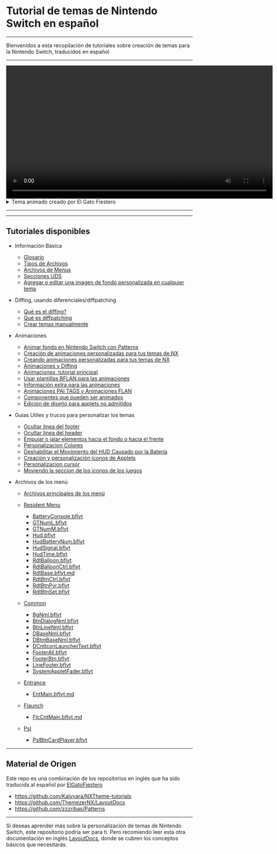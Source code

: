 # Tutorial de temas de Nintendo Switch en español


---

Bienvenidos a esta recopilación de tutoriales sobre creación de temas para la Nintendo Switch, traducidos en español

---

<div align="center">
  <video src="https://github.com/ElGatoFiestero/TutorialTemasNintendoSwitch/assets/159089859/8bfd0f0a-0e1d-417a-8958-920b90d34ea0" width="720" />
</div>

<details>

<summary>Tema animado creado por El Gato Fiestero</summary>
  
 <div align="center">
  <video src="https://github.com/ElGatoFiestero/TutorialTemasNintendoSwitch/assets/159089859/9f55d734-84b4-4817-8354-d22b132e0529" width="720" />
</div>
  
</details>



---

---

## Tutoriales disponibles

- Información Básica
  - [Glosario](/docs/definitions.md#diffing-diffed-json) 
  - [Tipos de Archivos](/docs/guide/filetypes.md#szs-files) 
  - [Archivos de Menus](/docs/menu-docs/index.md)
  - [Secciones UDS](/docs/guide/layouts/usd-sections.md) 
  - [Agregar o editar una imagen de fondo personalizada en cualquier tema](/layouts/custom-bg.md)

- Diffing, usando diferenciales/diffpatching
  - [Qué es el diffing?](/docs/guide/diffpatch/index.md)
  - [Qué es diffpatching](/docs/guide/diffpatch/diff-example.md)
  - [Crear temas manualmente](/docs/guide/manualszs/index.md)

- Animaciones
  - [Animar fondo en Nintendo Switch con Patterns](/PatternsTraducido.md)
  - [Creación de animaciones personalizadas para tus temas de NX](/anims/tuto_anims.md)
  - [Creando animaciones personalizadas para tus temas de NX](/docs/guide/animations/index.md)
  - [Animaciones y Diffing](/docs/guide/animations/refresher.md)
  - [Animaciones, tutorial principal](/docs/guide/animations/main-tutorial.md)
  - [Usar plantillas BFLAN para las animaciones](/docs/guide/animations/anim-templates.md)
  - [Información extra para las animaciones](/docs/guide/animations/going-further.md)
  - [Animaciones PAI TAGS y Animaciones FLAN](/docs/guide/animations/paitags-and-targets.md)
  - [Componentes que pueden ser animados](/docs/guide/animations/szs-bflyt-bflan.md)
  - [Edición de diseño para applets no admitidos](/layouts/uns_applets/uns_applets.md)
    
- Guias Utiles y trucos para personalizar los temas
  - [Ocultar linea del footer](/docs/guide/examples/hide-footer-line/index.md)
  - [Ocultar linea del header](/docs/guide/examples/hide-header-lines/index.md)
  - [Empujar o jalar elementos hacia el fondo o hacia el frente](/docs/guide/examples/pull-push-front-back/index.md)
  - [Personalizacion Colores](/docs/guide/examples/custom-element-colors/index.md)
  - [Deshabilitar el Movimiento del HUD Causado por la Batería](/docs/guide/examples/disabling-clock-movement-caused-by-battery/index.md)
  - [Creación y personalización íconos de Applets](/docs/guide/examples/custom-applet-icons/index.md)
  - [Personalizacion cursor](/docs/guide/examples/custom-cursor/index.md)
  - [Moviendo la seccion de los iconos de los juegos](/docs/guide/examples/stationary-game-icons/index.md)

- Archivos de los menú
  - [Archivos principales de los menú ](/docs/menu-docs/index.md)
  - [Resident Menu ](/docs/menu-docs/menus/ResidentMenu/index.md)
    - [BatteryConsole.bflyt](/docs/menu-docs/menus/ResidentMenu/BatteryConsole.bflyt/index.md)
    - [GTNumL.bflyt](/docs/menu-docs/menus/ResidentMenu/GTNumL.bflyt/index.md)
    - [GTNumM.bflyt](/docs/menu-docs/menus/ResidentMenu/GTNumM.bflyt/index.md)
    - [Hud.bflyt](/docs/menu-docs/menus/ResidentMenu/Hud.bflyt/index.md)
    - [HudBatteryNum.bflyt](/docs/menu-docs/menus/ResidentMenu/HudBatteryNum.bflyt/index.md)
    - [HudSignal.bflyt](/docs/menu-docs/menus/ResidentMenu/HudSignal.bflyt/index.md)
    - [HudTime.bflyt](/docs/menu-docs/menus/ResidentMenu/HudTime.bflyt/index.md)
    - [RdtBalloon.bflyt](/docs/menu-docs/menus/ResidentMenu/RdtBalloon.bflyt/index.md)
    - [RdtBalloonCtrl.bflyt](/docs/menu-docs/menus/ResidentMenu/RdtBalloonCtrl.bflyt/index.md)
    - [RdtBase.bflyt.md](/docs/menu-docs/menus/ResidentMenu/RdtBase.bflyt.md)
    - [RdtBtnCtrl.bflyt](/docs/menu-docs/menus/ResidentMenu/RdtBtnCtrl.bflyt/index.md)
    - [RdtBtnPvr.bflyt](/docs/menu-docs/menus/ResidentMenu/RdtBtnPvr.bflyt/index.md)
    - [RdtBtnSet.bflyt](/docs/menu-docs/menus/ResidentMenu/RdtBtnSet.bflyt/index.md)

  - [Common](/docs/menu-docs/menus/common/index.md)
    - [BgNml.bflyt](/docs/menu-docs/menus/common/BgNml.bflyt/index.md)
    - [BtnDialogNml.bflyt](/docs/menu-docs/menus/common/BtnDialogNml.bflyt/index.md)
    - [BtnLineNml.bflyt](/docs/menu-docs/menus/common/BtnLineNml.bflyt/index.md)
    - [DBaseNml.bflyt](/docs/menu-docs/menus/common/DBaseNml.bflyt/index.md)
    - [DBtmBaseNml.bflyt](/docs/menu-docs/menus/common/DBtmBaseNml.bflyt/index.md)
    - [DCntIconLauncherText.bflyt](/docs/menu-docs/menus/common/DCntIconLauncherText.bflyt/index.md)
    - [FooterAll.bflyt](/docs/menu-docs/menus/common/FooterAll.bflyt/index.md)
    - [FooterBtn.bflyt](/docs/menu-docs/menus/common/FooterBtn.bflyt/index.md)
    - [LineFooter.bflyt](/docs/menu-docs/menus/common/LineFooter.bflyt/index.md)
    - [SystemAppletFader.bflyt](/docs/menu-docs/menus/common/SystemAppletFader.bflyt/index.md)

  - [Entrance](/docs/menu-docs/menus/Entrance/index.md) 
    -  [EntMain.bflyt.md](/docs/menu-docs/menus/Entrance/EntMain.bflyt.md)

  - [Flaunch](/docs/menu-docs/menus/Flaunch/index.md) 
      - [FlcCntMain.bflyt.md](/docs/menu-docs/menus/Flaunch/FlcCntMain.bflyt.md)
  
  - [Psl](/docs/menu-docs/menus/Psl/index.md) 
    - [PslBtnCardPlayer.bflyt](/docs/menu-docs/menus/Psl/PslBtnCardPlayer.bflyt/index.md)



---

## Material de Origen

Este repo es una combinación de los repositorios en inglés que ha sido traducida al español por [ElGatoFiestero](https://www.youtube.com/@RevistaElGatoFiestero)
- https://github.com/Kalyvara/NXTheme-tutorials
- https://github.com/ThemezerNX/LayoutDocs
- https://github.com/zzzribas/Patterns

---

Si deseas aprender más sobre la personalización de temas de Nintendo Switch, este repositorio podría ser para ti. Pero recomiendo leer esta otra documentación en inglés [LayoutDocs](https://layoutdocs.themezer.net), donde se cubren los conceptos básicos que necesitarás.

